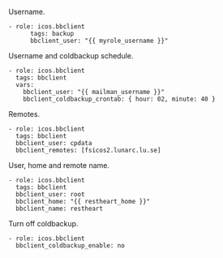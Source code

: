 Username.

    - role: icos.bbclient
          tags: backup
          bbclient_user: "{{ myrole_username }}"


Username and coldbackup schedule.

    - role: icos.bbclient
      tags: bbclient
      vars:
        bbclient_user: "{{ mailman_username }}"
        bbclient_coldbackup_crontab: { hour: 02, minute: 40 }


Remotes.

    - role: icos.bbclient
      tags: bbclient
      bbclient_user: cpdata
      bbclient_remotes: [fsicos2.lunarc.lu.se]


User, home and remote name.

    - role: icos.bbclient
      tags: bbclient
      bbclient_user: root
      bbclient_home: "{{ restheart_home }}"
      bbclient_name: restheart



Turn off coldbackup.

    - role: icos.bbclient
      bbclient_coldbackup_enable: no








